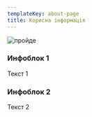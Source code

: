 ```yaml
---
templateKey: about-page
title: Корисна інформація
---
```

![пройде](/img/jgp_5156.jpg "Універсальна клініка \"Оберіг\"")

### Инфоблок 1

Текст 1

### Инфоблок 2

Текст 2
